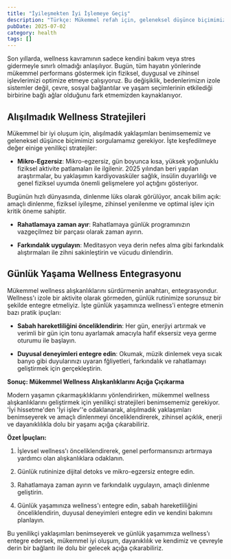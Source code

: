 ```yaml
---
title: "İyileşmekten İyi İşlemeye Geçiş"
description: "Türkçe: Mükemmel refah için, geleneksel düşünce biçimimizi zorlayan sıra dışı yaklaşımları benims..."
pubDate: 2025-07-02
category: health
tags: []
---
```


Son yıllarda, wellness kavramının sadece kendini bakım veya stres gidermeyle sınırlı olmadığı anlaşılıyor. Bugün, tüm hayatın yönlerinde mükemmel performans göstermek için fiziksel, duygusal ve zihinsel işlevlerimizi optimize etmeye çalışıyoruz. Bu değişiklik, bedenlerimizın izole sistemler değil, çevre, sosyal bağlantılar ve yaşam seçimlerinin etkilediği birbirine bağlı ağlar olduğunu fark etmemizden kaynaklanıyor.

## **Alışılmadık Wellness Stratejileri**

Mükemmel bir iyi oluşum için, alışılmadık yaklaşımları benimsememiz ve geleneksel düşünce biçimimizi sorgulamamız gerekiyor. İşte keşfedilmeye değer einige yenilikçi stratejiler:

* **Mikro-Egzersiz**: Mikro-egzersiz, gün boyunca kısa, yüksek yoğunluklu fiziksel aktivite patlamaları ile ilgilenir. 2025 yılından beri yapılan araştırmalar, bu yaklaşımın kardiyovasküler sağlık, insülin duyarlılığı ve genel fiziksel uyumda önemli gelişmelere yol açtığını gösteriyor.

Bugünün hızlı dünyasında, dinlenme lüks olarak görülüyor, ancak bilim açık: amaçlı dinlenme, fiziksel iyileşme, zihinsel yenilenme ve optimal işlev için kritik öneme sahiptir.

* **Rahatlamaya zaman ayır**: Rahatlamaya günlük programınızın vazgeçilmez bir parçası olarak zaman ayırın.

* **Farkındalık uygulayın**: Meditasyon veya derin nefes alma gibi farkındalık alıştırmaları ile zihni sakinleştirin ve vücudu dinlendirin.

## **Günlük Yaşama Wellness Entegrasyonu**

Mükemmel wellness alışkanlıklarını sürdürmenin anahtarı, entegrasyondur. Wellness'ı izole bir aktivite olarak görmeden, günlük rutinimize sorunsuz bir şekilde entegre etmeliyiz. İşte günlük yaşamınıza wellness'i entegre etmenin bazı pratik ipuçları:

* **Sabah hareketliliğini önceliklendirin**: Her gün, enerjiyi artırmak ve verimli bir gün için tonu ayarlamak amacıyla hafif eksersiz veya germe oturumu ile başlayın.

* **Duyusal deneyimleri entegre edin**: Okumak, müzik dinlemek veya sıcak banyo gibi duyularınızı uyaran fğliyetleri, farkındalık ve rahatlamayı geliştirmek için gerçekleştirin.

**Sonuç: Mükemmel Wellness Alışkanlıklarını Açığa Çıçıkarma**

Modern yaşamın çıkarmaşıklıklarını yönlendirirken, mükemmel wellness alışkanlıklarını geliştirmek için yenilikçi stratejileri benimsememiz gerekiyor. 'İyi hissetme'den 'İyi işlev''e odaklanarak, alışılmadık yaklaşımları benimseyerek ve amaçlı dinlenmeyi önceliklendirerek, zihinsel açıklık, enerji ve dayanıklılıkla dolu bir yaşamı açığa çıkarabiliriz.

**Özet İpuçları:**

1. İşlevsel wellness'ı önceliklendirerek, genel performansınızı artırmaya yardımcı olan alışkanlıklara odaklanın.

2. Günlük rutininize dijital detoks ve mikro-egzersiz entegre edin.

3. Rahatlamaya zaman ayırın ve farkındalık uygulayın, amaçlı dinlenme geliştirin.

4. Günlük yaşamınıza wellness'ı entegre edin, sabah hareketliliğini önceliklendirin, duyusal deneyimleri entegre edin ve kendini bakımını planlayın.

Bu yenilikçi yaklaşımları benimseyerek ve günlük yaşamımıza wellness'ı entegre edersek, mükemmel iyi oluşum, dayanıklılık ve kendimiz ve çevreyle derin bir bağlantı ile dolu bir gelecek açığa çıkarabiliriz.
